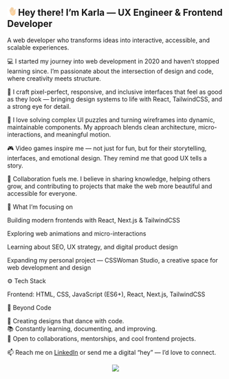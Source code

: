 ## <img src="./assets/waving-hand.webp" width="4%"> Hey there! I’m Karla — UX Engineer & Frontend Developer

A web developer who transforms ideas into interactive, accessible, and scalable experiences.

💻 I started my journey into web development in 2020 and haven’t stopped learning since. I’m passionate about the intersection of design and code, where creativity meets structure.

🎨 I craft pixel-perfect, responsive, and inclusive interfaces that feel as good as they look — bringing design systems to life with React, TailwindCSS, and a strong eye for detail.

🧠 I love solving complex UI puzzles and turning wireframes into dynamic, maintainable components. My approach blends clean architecture, micro-interactions, and meaningful motion.

🎮 Video games inspire me — not just for fun, but for their storytelling, interfaces, and emotional design. They remind me that good UX tells a story.

🤝 Collaboration fuels me. I believe in sharing knowledge, helping others grow, and contributing to projects that make the web more beautiful and accessible for everyone.

🧩 What I’m focusing on

Building modern frontends with React, Next.js & TailwindCSS

Exploring web animations and micro-interactions

Learning about SEO, UX strategy, and digital product design

Expanding my personal project — CSSWoman Studio, a creative space for web development and design

⚙️ Tech Stack

Frontend: HTML, CSS, JavaScript (ES6+), React, Next.js, TailwindCSS</br>

🌈 Beyond Code

🪩 Creating designs that dance with code. </br>
📚 Constantly learning, documenting, and improving. </br>
💌 Open to collaborations, mentorships, and cool frontend projects. 

📫 Reach me on <a href="https://www.linkedin.com/in/csswoman/" rel="nofollow">LinkedIn</a> or send me a digital “hey” — I’d love to connect.


<p align="center">
  <img align="" src="https://visitor-badge.laobi.icu/badge?page_id=csswoman.csswoman" />
</p>
